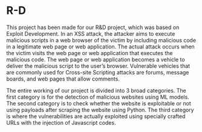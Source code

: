 # R-D

This project has been made for our R&D project, which was based on Exploit Development. In an XSS attack, the attacker aims to execute malicious scripts in a web browser of the victim by including malicious code in a legitimate web page or web application. The actual attack occurs when the victim visits the web page or web application that executes the malicious code. The web page or web application becomes a vehicle to deliver the malicious script to the user’s browser. Vulnerable vehicles that are commonly used for Cross-site Scripting attacks are forums, message boards, and web pages that allow comments.

The entire working of our project is divided into 3 broad categories. The first category is for the detection of malicious websites using ML models. The second category is to check whether the website is exploitable or not using payloads after scraping the website using Python. The third category is where the vulnerabilities are actually exploited using specially crafted URLs with the injection of Javascript codes. 


 
